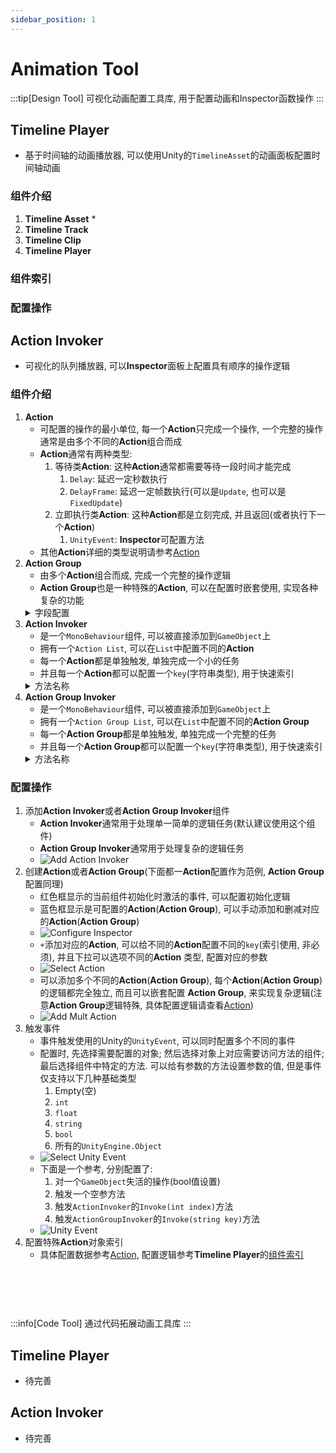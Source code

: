 ```yaml
---
sidebar_position: 1
---
```


# Animation Tool

:::tip[Design Tool]
可视化动画配置工具库, 用于配置动画和Inspector函数操作
:::

## Timeline Player

* 基于时间轴的动画播放器, 可以使用Unity的`TimelineAsset`的动画面板配置时间轴动画

### 组件介绍

1. **Timeline Asset**
    * 
2. **Timeline Track**
3. **Timeline Clip**
4. **Timeline Player**

### 组件索引

### 配置操作

## Action Invoker

* 可视化的队列播放器, 可以**Inspector**面板上配置具有顺序的操作逻辑

### 组件介绍

1. **Action**
    * 可配置的操作的最小单位, 每一个**Action**只完成一个操作, 一个完整的操作通常是由多个不同的**Action**组合而成
    * **Action**通常有两种类型:
        1. 等待类**Action**: 这种**Action**通常都需要等待一段时间才能完成
            1. `Delay`: 延迟一定秒数执行
            2. `DelayFrame`: 延迟一定帧数执行(可以是`Update`, 也可以是`FixedUpdate`)
        2. 立即执行类**Action**: 这种**Action**都是立刻完成, 并且返回(或者执行下一个**Action**)
            1. `UnityEvent`: **Inspector**可配置方法
    * 其他**Action**详细的类型说明请参考[Action](Action.md)
2. **Action Group**
    * 由多个**Action**组合而成, 完成一个完整的操作逻辑
    * **Action Group**也是一种特殊的**Action**, 可以在配置时嵌套使用, 实现各种复杂的功能
    <details>
        <summary>字段配置</summary>
        * `isParallel`: 是否为并行运行. 如果为`True`, 则所有的`actions`同时开始执行; 如果为`False`, 则所有的`actions`按照顺序一个个单独执行
        * `forceCatchException`: 在一个**Action**触发异常之后, 是否强制捕获当前异常, 继续执行队列. 如果为`True`,则在任何时候都会尽可能保证队列执行完成; 如果为`False`, 则在队列中出现异常的时候回直接暂停队列的执行
        * `isRepeat`: 是否在触发之后重复执行此队列, 等待当前任务被取消
        * `repeatCount`: 重复执行队列的次数; 如果小于等于0, 则代表无限循环执行
        * `actions`: **Action Group**配置的所有操作
    </details>
3. **Action Invoker**
    * 是一个`MonoBehaviour`组件, 可以被直接添加到`GameObject`上
    * 拥有一个`Action List`, 可以在`List`中配置不同的**Action**
    * 每一个**Action**都是单独触发, 单独完成一个小的任务
    * 并且每一个**Action**都可以配置一个`key`(字符串类型), 用于快速索引
    <details>
        <summary>方法名称</summary>
        * `Invoke(int index)`: 基于配置的顺序触发一个**Action**(配置的顺序从0开始)
        * `Invoke(string key)`: 基于配置的`key`触发一个**Action**
        * `InvokeWithCancellationToken(int index)`:  基于配置的顺序触发一个带有`CancellationToken`的**Action**(配置的顺序从0开始)(带有`CancellationToken`的**Action**可以取消执行)
        * `InvokeWithCancellationToken(string key)`: 基于配置的`key`触发一个带有`CancellationToken`的**Action**(带有`CancellationToken`的**Action**可以取消执行)
            * 其中`key`值有两种类型:
                1. 默认索引`key`: `XXXXX`, 将直接用于查找**Action**, 并且同时作为取消**Action**操作的`key`
                2. 组合索引`key`: `XXXXX-YYYYY`, 将`XXXXX`作为查找**Action**的`key`, 将`YYYYY`作为取消**Action**操作的`key`
        * `Cancel(int index)`: 基于配置的顺序取消一个**Action**(配置的顺序从0开始)
        * `Cancel(string key)`: 基于配置的`key`取消一个**Action**或者一组**Action**(如果大量的**Action**绑定的是同一个取消`key`, 则会一次性取消一组)
    </details>
4. **Action Group Invoker**
    * 是一个`MonoBehaviour`组件, 可以被直接添加到`GameObject`上
    * 拥有一个`Action Group List`, 可以在`List`中配置不同的**Action Group**
    * 每一个**Action Group**都是单独触发, 单独完成一个完整的任务
    * 并且每一个**Action Group**都可以配置一个`key`(字符串类型), 用于快速索引
    <details>
        <summary>方法名称</summary>
        * `Invoke(int index)`: 基于配置的顺序触发一个**Action Group**(配置的顺序从0开始)
        * `Invoke(string key)`: 基于配置的`key`触发一个**Action Group**
        * `InvokeWithCancellationToken(int index)`:  基于配置的顺序触发一个带有`CancellationToken`的**Action Group**(配置的顺序从0开始)(带有`CancellationToken`的**Action Group**可以取消执行)
        * `InvokeWithCancellationToken(string key)`: 基于配置的`key`触发一个带有`CancellationToken`的**Action Group**(带有`CancellationToken`的**Action Group**可以取消执行)
            * 其中`key`值有两种类型:
                1. 默认索引`key`: `XXXXX`, 将直接用于查找**Action Group**, 并且同时作为取消**Action Group**操作的`key`
                2. 组合索引`key`: `XXXXX-YYYYY`, 将`XXXXX`作为查找**Action Group**的`key`, 将`YYYYY`作为取消**Action Group**操作的`key`
        * `Cancel(int index)`: 基于配置的顺序取消一个**Action Group**(配置的顺序从0开始)
        * `Cancel(string key)`: 基于配置的`key`取消一个**Action Group**或者一组**Action Group**(如果大量的**Action Group**绑定的是同一个取消`key`, 则会一次性取消一组)
    </details>

### 配置操作

1. 添加**Action Invoker**或者**Action Group Invoker**组件
    * **Action Invoker**通常用于处理单一简单的逻辑任务(默认建议使用这个组件)
    * **Action Group Invoker**通常用于处理复杂的逻辑任务
    * ![Add Action Invoker](animation_tool/add_action_invoker.png)
2. 创建**Action**或者**Action Group**(下面都一**Action**配置作为范例, **Action Group**配置同理)
    * 红色框显示的当前组件初始化时激活的事件, 可以配置初始化逻辑
    * 蓝色框显示是可配置的**Action**(**Action Group**), 可以手动添加和删减对应的**Action**(**Action Group**)
    * ![Configure Inspector](animation_tool/configure_inspector.png)
    * `+`添加对应的**Action**, 可以给不同的**Action**配置不同的`key`(索引使用, 非必须), 并且下拉可以选项不同的**Action**
      类型, 配置对应的参数
    * ![Select Action](animation_tool/select_action.png)
    * 可以添加多个不同的**Action**(**Action Group**), 每个**Action**(**Action Group**)的逻辑都完全独立, 而且可以嵌套配置
      **Action Group**, 来实现复杂逻辑(注意**Action Group**逻辑特殊, 具体配置逻辑请查看[Action](Action.md))
    * ![Add Mult Action](animation_tool/add_mult_actions.png)
3. 触发事件
    * 事件触发使用的Unity的`UnityEvent`, 可以同时配置多个不同的事件
    * 配置时, 先选择需要配置的对象; 然后选择对象上对应需要访问方法的组件; 最后选择组件中特定的方法. 可以给有参数的方法设置参数的值,
      但是事件仅支持以下几种基础类型
        1. Empty(空)
        2. `int`
        3. `float`
        4. `string`
        5. `bool`
        6. 所有的`UnityEngine.Object`
    * ![Select Unity Event](animation_tool/select_unity_event.png)
    * 下面是一个参考, 分别配置了:
        1. 对一个`GameObject`失活的操作(bool值设置)
        2. 触发一个空参方法
        3. 触发`ActionInvoker`的`Invoke(int index)`方法
        4. 触发`ActionGroupInvoker`的`Invoke(string key)`方法
    * ![Unity Event](animation_tool/unity_event.png)
4. 配置特殊**Action**对象索引
    * 具体配置数据参考[Action](Action.md), 配置逻辑参考**Timeline Player**的[组件索引](#组件索引)

#  

<br/><br/><br/>
:::info[Code Tool]
通过代码拓展动画工具库
:::

## Timeline Player

* 待完善

## Action Invoker

* 待完善
